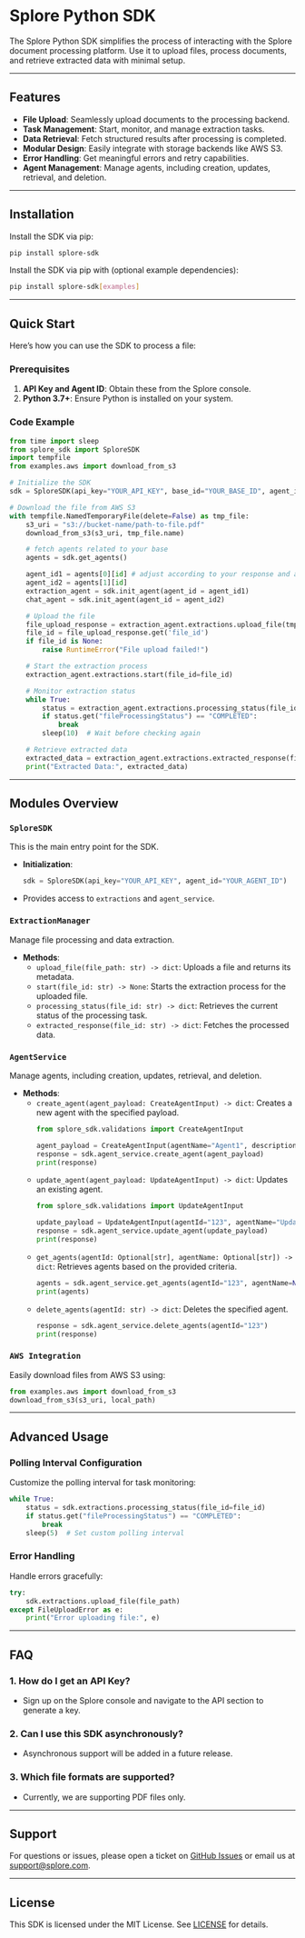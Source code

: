 # Splore Python SDK

The Splore Python SDK simplifies the process of interacting with the Splore document processing platform. Use it to upload files, process documents, and retrieve extracted data with minimal setup.

---

## Features

- **File Upload**: Seamlessly upload documents to the processing backend.
- **Task Management**: Start, monitor, and manage extraction tasks.
- **Data Retrieval**: Fetch structured results after processing is completed.
- **Modular Design**: Easily integrate with storage backends like AWS S3.
- **Error Handling**: Get meaningful errors and retry capabilities.
- **Agent Management**: Manage agents, including creation, updates, retrieval, and deletion.

---

## Installation

Install the SDK via pip:

```bash
pip install splore-sdk
```

Install the SDK via pip with (optional example dependencies):

```bash
pip install splore-sdk[examples]
```

---

## Quick Start

Here’s how you can use the SDK to process a file:

### Prerequisites
1. **API Key and Agent ID**: Obtain these from the Splore console.
2. **Python 3.7+**: Ensure Python is installed on your system.

### Code Example

```python
from time import sleep
from splore_sdk import SploreSDK
import tempfile
from examples.aws import download_from_s3

# Initialize the SDK
sdk = SploreSDK(api_key="YOUR_API_KEY", base_id="YOUR_BASE_ID", agent_id="YOUR_OPTIONAL_AGENT_ID")

# Download the file from AWS S3
with tempfile.NamedTemporaryFile(delete=False) as tmp_file:
    s3_uri = "s3://bucket-name/path-to-file.pdf"
    download_from_s3(s3_uri, tmp_file.name)

    # fetch agents related to your base
    agents = sdk.get_agents()

    agent_id1 = agents[0][id] # adjust according to your response and agent you want to select
    agent_id2 = agents[1][id]
    extraction_agent = sdk.init_agent(agent_id = agent_id1)
    chat_agent = sdk.init_agent(agent_id = agent_id2)

    # Upload the file
    file_upload_response = extraction_agent.extractions.upload_file(tmp_file.name)
    file_id = file_upload_response.get('file_id')
    if file_id is None:
        raise RuntimeError("File upload failed!")

    # Start the extraction process
    extraction_agent.extractions.start(file_id=file_id)

    # Monitor extraction status
    while True:
        status = extraction_agent.extractions.processing_status(file_id=file_id)
        if status.get("fileProcessingStatus") == "COMPLETED":
            break
        sleep(10)  # Wait before checking again

    # Retrieve extracted data
    extracted_data = extraction_agent.extractions.extracted_response(file_id=file_id)
    print("Extracted Data:", extracted_data)
```

---

## Modules Overview

### `SploreSDK`
This is the main entry point for the SDK.

- **Initialization**:
  ```python
  sdk = SploreSDK(api_key="YOUR_API_KEY", agent_id="YOUR_AGENT_ID")
  ```
- Provides access to `extractions` and `agent_service`.

### `ExtractionManager`
Manage file processing and data extraction.

- **Methods**:
  - `upload_file(file_path: str) -> dict`: Uploads a file and returns its metadata.
  - `start(file_id: str) -> None`: Starts the extraction process for the uploaded file.
  - `processing_status(file_id: str) -> dict`: Retrieves the current status of the processing task.
  - `extracted_response(file_id: str) -> dict`: Fetches the processed data.

### `AgentService`
Manage agents, including creation, updates, retrieval, and deletion.

- **Methods**:
  - `create_agent(agent_payload: CreateAgentInput) -> dict`: Creates a new agent with the specified payload.
    ```python
    from splore_sdk.validations import CreateAgentInput

    agent_payload = CreateAgentInput(agentName="Agent1", description="Sample Agent")
    response = sdk.agent_service.create_agent(agent_payload)
    print(response)
    ```
  - `update_agent(agent_payload: UpdateAgentInput) -> dict`: Updates an existing agent.
    ```python
    from splore_sdk.validations import UpdateAgentInput

    update_payload = UpdateAgentInput(agentId="123", agentName="UpdatedAgent")
    response = sdk.agent_service.update_agent(update_payload)
    print(response)
    ```
  - `get_agents(agentId: Optional[str], agentName: Optional[str]) -> dict`: Retrieves agents based on the provided criteria.
    ```python
    agents = sdk.agent_service.get_agents(agentId="123", agentName=None)
    print(agents)
    ```
  - `delete_agents(agentId: str) -> dict`: Deletes the specified agent.
    ```python
    response = sdk.agent_service.delete_agents(agentId="123")
    print(response)
    ```

### `AWS Integration`
Easily download files from AWS S3 using:
```python
from examples.aws import download_from_s3
download_from_s3(s3_uri, local_path)
```

---

## Advanced Usage

### Polling Interval Configuration
Customize the polling interval for task monitoring:
```python
while True:
    status = sdk.extractions.processing_status(file_id=file_id)
    if status.get("fileProcessingStatus") == "COMPLETED":
        break
    sleep(5)  # Set custom polling interval
```

### Error Handling
Handle errors gracefully:
```python
try:
    sdk.extractions.upload_file(file_path)
except FileUploadError as e:
    print("Error uploading file:", e)
```

---

## FAQ

### 1. How do I get an API Key?
- Sign up on the Splore console and navigate to the API section to generate a key.

### 2. Can I use this SDK asynchronously?
- Asynchronous support will be added in a future release.

### 3. Which file formats are supported?
- Currently, we are supporting PDF files only.

---

## Support

For questions or issues, please open a ticket on [GitHub Issues](https://github.com/splorehq/splore-sdk-py/issues) or email us at support@splore.com.

---

## License

This SDK is licensed under the MIT License. See [LICENSE](LICENSE) for details.